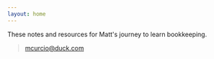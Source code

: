 ```yaml
---
layout: home
---
```



These notes and resources for Matt's journey to learn bookkeeping.

>mcurcio@duck.com
